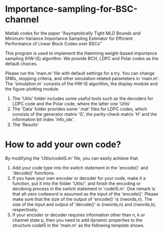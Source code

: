 # Importance-sampling-for-BSC-channel
Matlab codes for the paper "Asymptotically Tight MLD Bounds and Minimum-Variance Importance Sampling Estimator for Efficient Performance of Linear Block Codes over BSCs"

This program is used to implement the Hamming weight-based importance sampling (HW-IS) algorithm. We provide BCH, LDPC and Polar codes as the default choices.

Please run the 'main.m' file with default settings for a try. You can change SNRs, stopping criteria, and other simulation related parameters in 'main.m'. The 'simulation.m' consists of the HW-IS algorithm, the display module and the figure-plotting module.

1. The 'Utils\' folder includes some useful tools such as the decoders for LDPC code and the Polar code, where the latter one 'Utils\'
2. The 'Data\' folder provides some '.mat' files for LDPC codes, which consists of the generator matrix 'G', the parity-check matrix 'H' and the information bit index 'info_idx'.
3. The 'Results\'

# How to add your own code?
By modifying the 'Utils/codeIS.m' file, you can easily achieve that. 
1. Add your code type into the switch statement in the 'encode()' and 'decode()' functions.
2. If you have your own encoder or decoder for your code, make it a function, put it into the folder 'Utils/', and finish the encoding or decdoing process in the switch statement in 'codeIS.m'. One remark is that all-zero codeword is assumed as the input of the 'encode()'. Please make sure that the size of the output of 'encode()' is (nwords,n). The size of the input and output of 'decode()' is (nwords,n) and (nwords,k), respectively.
3. If your encoder or decoder requires information other than n, k or channel state p, then you need to add dynamic properties to the structure codeIS in the 'main.m' as the following template shows.
